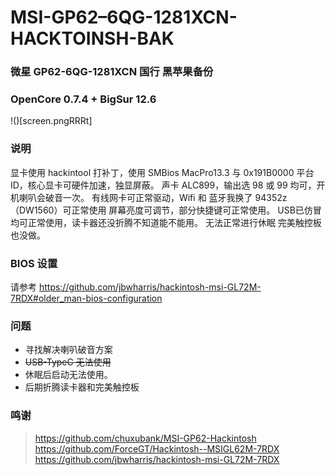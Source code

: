 # MSI-GP62–6QG-1281XCN-HACKTOINSH-BAK
### 微星 GP62-6QG-1281XCN 国行 黑苹果备份
### OpenCore 0.7.4 + BigSur 12.6


!()[screen.pngRRRt]

### 说明

显卡使用 hackintool 打补丁，使用 SMBios MacPro13.3 与 0x191B0000 平台 ID，核心显卡可硬件加速，独显屏蔽。
声卡 ALC899，输出选 98 或 99 均可，开机喇叭会破音一次。
有线网卡可正常驱动，Wifi 和 蓝牙我换了 94352z （DW1560）可正常使用
屏幕亮度可调节，部分快捷键可正常使用。
USB已仿冒均可正常使用，读卡器还没折腾不知道能不能用。
无法正常进行休眠
完美触控板也没做。

### BIOS 设置

请参考 https://github.com/jbwharris/hackintosh-msi-GL72M-7RDX#older_man-bios-configuration 

### 问题

- 寻找解决喇叭破音方案
- ~~USB-TypeC 无法使用~~
- 休眠后启动无法使用。
- 后期折腾读卡器和完美触控板

### 鸣谢

> https://github.com/chuxubank/MSI-GP62-Hackintosh
> https://github.com/ForceGT/Hackintosh--MSIGL62M-7RDX
> https://github.com/jbwharris/hackintosh-msi-GL72M-7RDX






